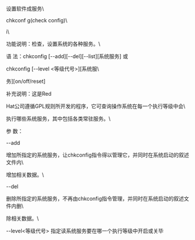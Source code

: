 设置软件成服务\

chkconf g(check config)\

i\

功能说明：检查，设置系统的各种服务。\

语 法：chkconfig \[\--add\]\[\--del\]\[\--list\]\[系统服务\] 或

chkconfig \[\--level \<等级代号\>\]\[系统服\

务\]\[on/off/reset\]

补充说明：这是Red

Hat公司遵循GPL规则所开发的程序，它可查询操作系统在每一个执行等级中会\

执行哪些系统服务，其中包括各类常驻服务。\

参 数：

\--add

增加所指定的系统服务，让chkconfig指令得以管理它，并同时在系统启动的叙述文件内\

增加相关数据。\

\--del

删除所指定的系统服务，不再由chkconfig指令管理，并同时在系统启动的叙述文件内删\

除相关数据。\

\--level\<等级代号\> 指定读系统服务要在哪一个执行等级中开启或关毕

